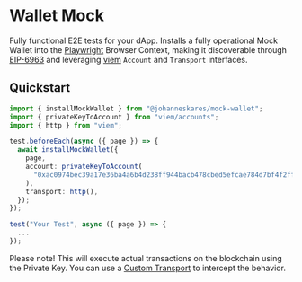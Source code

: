 # Wallet Mock
Fully functional E2E tests for your dApp. Installs a fully operational Mock Wallet into the [Playwright](https://github.com/microsoft/playwright) Browser Context, making it discoverable through [EIP-6963](https://eips.ethereum.org/EIPS/eip-6963) and leveraging [viem](https://github.com/wevm/viem) `Account` and `Transport` interfaces.

## Quickstart
```ts
import { installMockWallet } from "@johanneskares/mock-wallet";
import { privateKeyToAccount } from "viem/accounts";
import { http } from "viem";

test.beforeEach(async ({ page }) => {
  await installMockWallet({
    page,
    account: privateKeyToAccount(
      "0xac0974bec39a17e36ba4a6b4d238ff944bacb478cbed5efcae784d7bf4f2ff80",
    ),
    transport: http(),
  });
});

test("Your Test", async ({ page }) => {
  ...
});
```

Please note! This will execute actual transactions on the blockchain using the Private Key. You can use a [Custom Transport](https://viem.sh/docs/clients/transports/custom.html) to intercept the behavior.

